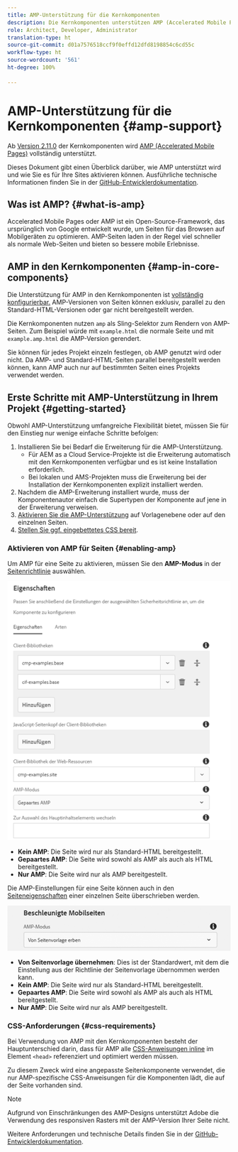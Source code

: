 ```yaml
---
title: AMP-Unterstützung für die Kernkomponenten
description: Die Kernkomponenten unterstützen AMP (Accelerated Mobile Pages)
role: Architect, Developer, Administrator
translation-type: ht
source-git-commit: d01a7576518ccf9f0effd12dfd8198854c6cd55c
workflow-type: ht
source-wordcount: '561'
ht-degree: 100%

---
```



# AMP-Unterstützung für die Kernkomponenten {#amp-support}

Ab [Version 2.11.0](/help/versions.md) der Kernkomponenten wird [AMP (Accelerated Mobile Pages)](https://developers.google.com/amp) vollständig unterstützt.

Dieses Dokument gibt einen Überblick darüber, wie AMP unterstützt wird und wie Sie es für Ihre Sites aktivieren können. Ausführliche technische Informationen finden Sie in der [GitHub-Entwicklerdokumentation](https://github.com/adobe/aem-core-wcm-components/tree/master/extensions/amp).

## Was ist AMP? {#what-is-amp}

Accelerated Mobile Pages oder AMP ist ein Open-Source-Framework, das ursprünglich von Google entwickelt wurde, um Seiten für das Browsen auf Mobilgeräten zu optimieren. AMP-Seiten laden in der Regel viel schneller als normale Web-Seiten und bieten so bessere mobile Erlebnisse.

## AMP in den Kernkomponenten {#amp-in-core-components}

Die Unterstützung für AMP in den Kernkomponenten ist [vollständig konfigurierbar.](#enabling-amp) AMP-Versionen von Seiten können exklusiv, parallel zu den Standard-HTML-Versionen oder gar nicht bereitgestellt werden.

Die Kernkomponenten nutzen `amp` als Sling-Selektor zum Rendern von AMP-Seiten. Zum Beispiel würde mit `example.html` die normale Seite und mit `example.amp.html` die AMP-Version gerendert.

Sie können für jedes Projekt einzeln festlegen, ob AMP genutzt wird oder nicht. Da AMP- und Standard-HTML-Seiten parallel bereitgestellt werden können, kann AMP auch nur auf bestimmten Seiten eines Projekts verwendet werden.

## Erste Schritte mit AMP-Unterstützung in Ihrem Projekt {#getting-started}

Obwohl AMP-Unterstützung umfangreiche Flexibilität bietet, müssen Sie für den Einstieg nur wenige einfache Schritte befolgen:

1. Installieren Sie bei Bedarf die Erweiterung für die AMP-Unterstützung.
   * Für AEM as a Cloud Service-Projekte ist die Erweiterung automatisch mit den Kernkomponenten verfügbar und es ist keine Installation erforderlich.
   * Bei lokalen und AMS-Projekten muss die Erweiterung bei der Installation der Kernkomponenten explizit installiert werden.
1. Nachdem die AMP-Erweiterung installiert wurde, muss der Komponentenautor einfach die Supertypen der Komponente auf jene in der Erweiterung verweisen.
1. [Aktivieren Sie die AMP-Unterstützung](#enabling-amp) auf Vorlagenebene oder auf den einzelnen Seiten.
1. [Stellen Sie ggf. eingebettetes CSS bereit](#css-requirements).

### Aktivieren von AMP für Seiten {#enabling-amp}

Um AMP für eine Seite zu aktivieren, müssen Sie den **AMP-Modus** in der [Seitenrichtlinie](https://docs.adobe.com/content/help/de-DE/experience-manager-cloud-service/sites/authoring/features/templates.html#editing-a-template-page-policy-template-author-developer) auswählen.

![Optionen für AMP-Seitenrichtlinien](/help/assets/amp-policy.png)

* **Kein AMP**: Die Seite wird nur als Standard-HTML bereitgestellt.
* **Gepaartes AMP**: Die Seite wird sowohl als AMP als auch als HTML bereitgestellt.
* **Nur AMP**: Die Seite wird nur als AMP bereitgestellt.

Die AMP-Einstellungen für eine Seite können auch in den [Seiteneigenschaften](https://docs.adobe.com/content/help/de-DE/experience-manager-cloud-service/sites/authoring/fundamentals/page-properties.translate.html) einer einzelnen Seite überschrieben werden.

![Eigenschaften der AMP-Seite](/help/assets/amp-page-properties.png)

* **Von Seitenvorlage übernehmen**: Dies ist der Standardwert, mit dem die Einstellung aus der Richtlinie der Seitenvorlage übernommen werden kann.
* **Kein AMP**: Die Seite wird nur als Standard-HTML bereitgestellt.
* **Gepaartes AMP**: Die Seite wird sowohl als AMP als auch als HTML bereitgestellt.
* **Nur AMP**: Die Seite wird nur als AMP bereitgestellt.

### CSS-Anforderungen {#css-requirements}

Bei Verwendung von AMP mit den Kernkomponenten besteht der Hauptunterschied darin, dass für AMP alle [CSS-Anweisungen inline](including-clientlibs.md#inlining) im Element `<head>` referenziert und optimiert werden müssen.

Zu diesem Zweck wird eine angepasste Seitenkomponente verwendet, die nur AMP-spezifische CSS-Anweisungen für die Komponenten lädt, die auf der Seite vorhanden sind.

>[!NOTE]
>
>Aufgrund von Einschränkungen des AMP-Designs unterstützt Adobe die Verwendung des responsiven Rasters mit der AMP-Version Ihrer Seite nicht.

Weitere Anforderungen und technische Details finden Sie in der [GitHub-Entwicklerdokumentation](https://github.com/adobe/aem-core-wcm-components/tree/master/extensions/amp).
